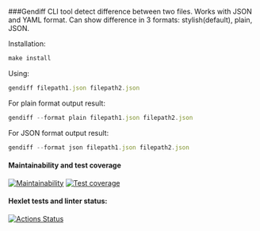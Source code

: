 ###Gendiff
CLI tool detect difference between two files. Works with JSON and YAML format. Can show difference in 3 formats: stylish(default), plain, JSON.

Installation: 
```javascript
make install
```
Using:
```javascript
gendiff filepath1.json filepath2.json
```

For plain format output result:
```javascript
gendiff --format plain filepath1.json filepath2.json
```

For JSON format output result:
```javascript
gendiff --format json filepath1.json filepath2.json
```


#### Maintainability and test coverage
[![Maintainability](https://api.codeclimate.com/v1/badges/e96a6fa3f6f1c360d0d1/maintainability)](https://codeclimate.com/github/aazalan/frontend-project-46/maintainability)
[![Test coverage](https://api.codeclimate.com/v1/badges/e96a6fa3f6f1c360d0d1/test_coverage)](https://codeclimate.com/github/aazalan/frontend-project-46/test_coverage)

#### Hexlet tests and linter status:
[![Actions Status](https://github.com/aazalan/frontend-project-46/workflows/hexlet-check/badge.svg)](https://github.com/aazalan/frontend-project-46/actions)
